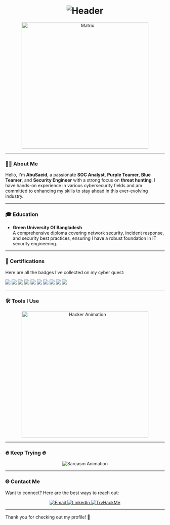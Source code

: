 <h1 align="center">
  <img src="https://readme-typing-svg.herokuapp.com?font=Share+Tech+Mono&size=30&duration=4000&pause=1000&color=00F7FF&center=true&vCenter=true&width=500&lines=%F0%9F%94%A5+FAIZAN+SHAKIR+%F0%9F%94%A5;SOC+ANALYST+%7C+BLUE+TEAMER;THREAT+HUNTER+%7C+SECURITY+ENGINEER" alt="Header">
</h1>

<p align="center">
  <img src="https://media.giphy.com/media/L1R1tvI9svkIWwpVYr/giphy.gif" width="400" alt="Matrix">
</p>

---

### 👨‍💻 About Me

Hello, I'm **AbuSaeid**, a passionate **SOC Analyst**, **Purple Teamer**, **Blue Teamer**, and **Security Engineer** with a strong focus on **threat hunting**. I have hands-on experience in various cybersecurity fields and am committed to enhancing my skills to stay ahead in this ever-evolving industry.

---

### 🎓 Education

- **Green University Of Bangladesh**  
  A comprehensive diploma covering network security, incident response, and security best practices, ensuring I have a robust foundation in IT security engineering.

---

### 📜 Certifications

Here are all the badges I’ve collected on my cyber quest:

<p>
  <img src="https://img.shields.io/badge/EC--Council-Certified%20SOC%20Analyst%20(CSA)-ff0000?style=for-the-badge&logo=elasticstack&logoColor=white" />
  <img src="https://img.shields.io/badge/CompTIA-CySA+-0078D4?style=for-the-badge&logo=comptia&logoColor=white" />
  <img src="https://img.shields.io/badge/CompTIA-Security+-E31B23?style=for-the-badge&logo=comptia&logoColor=white" />
  <img src="https://img.shields.io/badge/Microsoft-SC--200-0078D4?style=for-the-badge&logo=microsoft&logoColor=white" />
  <img src="https://img.shields.io/badge/(ISC)²%20CC-Certified%20in%20Cybersecurity-00CCFF?style=for-the-badge&logo=linuxfoundation&logoColor=white" />
  <img src="https://img.shields.io/badge/Splunk-Certified-000000?style=for-the-badge&logo=splunk&logoColor=white" />
  <img src="https://img.shields.io/badge/TryHackMe-SOC%20Level%202-darkred?style=for-the-badge&logo=tryhackme&logoColor=white" />
  <img src="https://img.shields.io/badge/TryHackMe-SOC%20Level%201-red?style=for-the-badge&logo=tryhackme&logoColor=white" />
  <img src="https://img.shields.io/badge/Blue%20Team%20Level%201-BTL1-0078D7?style=for-the-badge&logo=windows&logoColor=white" />
  <img src="https://img.shields.io/badge/Google-Professional%20Cybersecurity%20Cert-34A853?style=for-the-badge&logo=google&logoColor=white" />
</p>

---

### 🛠️ Tools I Use
<p align="center">
  <img src="ezgif-397b8788e5b34d.gif" alt="Hacker Animation" width="400" />
</p>




---

### 🔥 **Keep Trying** 🔥

<p align="center">
  <img src="https://readme-typing-svg.herokuapp.com?font=Roboto&size=25&duration=5000&pause=1000&color=FF0000&center=true&vCenter=true&width=500&lines=Red+Team%3A+Nice+Try%21+%F0%9F%94%A5;Blue+Team%3A+Winning+Without+Breaking+Sweat%21%F0%9F%94%A5;Red+Team%3A+Back+to+Training%2C+Again%21%F0%9F%94%A5;Red+Team%3A+Better+Luck+Next+Time%21%F0%9F%94%A5" alt="Sarcasm Animation">
</p>

---

### 🌐 **Contact Me**

Want to connect? Here are the best ways to reach out:

<p align="center">
  <a href="mailto:f.sgamar222@gmail.com" target="_blank">
    <img src="https://img.shields.io/badge/Email-%40f.sgamar222@gmail.com-brightgreen?style=for-the-badge&logo=gmail" alt="Email">
  </a>
  <a href="https://www.linkedin.com/in/muhmmadfaizanshakir/" target="_blank">
    <img src="https://img.shields.io/badge/LinkedIn-%40Faizan%20Shakir-blue?style=for-the-badge&logo=linkedin" alt="LinkedIn">
  </a>
  <a href="https://tryhackme.com/p/faizanshakir123" target="_blank">
    <img src="https://img.shields.io/badge/TryHackMe-%40FaizanShakir123-red?style=for-the-badge&logo=tryhackme" alt="TryHackMe">
  </a>
</p>

---

Thank you for checking out my profile! 🚀
